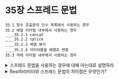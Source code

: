 # 35장 스프레드 문법

```
35.1 함수 호출문의 인수 목록에서 사용하는 경우
35.2 배열 리터럴 내부에서 사용하는 경우
____35.2.1 concat
____35.2.2 splice
____35.2.3 배열 복사
____35.2.4 이터러블을 배열로 변환
35.3 객체 리터럴 내부에서 사용하는 경우
```

<details>
  <summary>스프레드 문법을 사용하는 경우에 대해 아는대로 설명하라</summary>
  
  - 함수 호출문의 인수 목록
    - `Math.max()`메서드를 사용하는 경우, 이는 가변 인자 함수다. 즉, 개수가 정해져 있지 않은 여러 개의 숫자를 인수로 받아 최대값을 반환한다.
  - 배열 리터럴의 요소 목록
    - concat, splice 등의 메서드를 대신하여 사용한다.
    - 배열의 얕은 복사, 이터러블 혹은 이터러블이면서 유사 배열 객체를 배열로 변환
      - 각각의 경우에 대해 설명하라 + 이터러블이 아닌 유사 배열 객체를 배열로 변환하는 방법은 무엇인가?
  - 객체 리터럴의 프로퍼티 목록
</details>
<details>
  <summary>Rest파라미터와 스프레드 문법의 차이점은 무엇인가?</summary>
  
  - Rest파라미터는 함수에 전달된 인수들의 목록을 배열로 받기 위한 것이고, 스프레드 문법은 배열과 같은 이터러블을 펼쳐서 개별적인 값들의 목록을 만드는 것이다.
</details>

